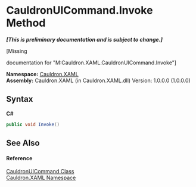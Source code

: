 # CauldronUICommand.Invoke Method 
 _**\[This is preliminary documentation and is subject to change.\]**_

\[Missing <summary> documentation for "M:Cauldron.XAML.CauldronUICommand.Invoke"\]

**Namespace:**&nbsp;<a href="N_Cauldron_XAML">Cauldron.XAML</a><br />**Assembly:**&nbsp;Cauldron.XAML (in Cauldron.XAML.dll) Version: 1.0.0.0 (1.0.0.0)

## Syntax

**C#**<br />
``` C#
public void Invoke()
```


## See Also


#### Reference
<a href="T_Cauldron_XAML_CauldronUICommand">CauldronUICommand Class</a><br /><a href="N_Cauldron_XAML">Cauldron.XAML Namespace</a><br />